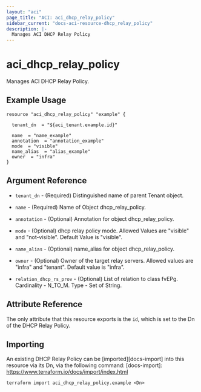 ```yaml
---
layout: "aci"
page_title: "ACI: aci_dhcp_relay_policy"
sidebar_current: "docs-aci-resource-dhcp_relay_policy"
description: |-
  Manages ACI DHCP Relay Policy
---
```


# aci_dhcp_relay_policy

Manages ACI DHCP Relay Policy.

## Example Usage

```hcl
resource "aci_dhcp_relay_policy" "example" {

  tenant_dn  = "${aci_tenant.example.id}"

  name  = "name_example"
  annotation  = "annotation_example"
  mode  = "visible"
  name_alias  = "alias_example"
  owner  = "infra"
}
```

## Argument Reference

- `tenant_dn` - (Required) Distinguished name of parent Tenant object.
- `name` - (Required) Name of Object dhcp_relay_policy.
- `annotation` - (Optional) Annotation for object dhcp_relay_policy.
- `mode` - (Optional) dhcp relay policy mode. Allowed Values are "visible" and "not-visible". Default Value is "visible".
- `name_alias` - (Optional) name_alias for object dhcp_relay_policy.
- `owner` - (Optional) Owner of the target relay servers. Allowed values are "infra" and "tenant". Default value is "infra".

- `relation_dhcp_rs_prov` - (Optional) List of relation to class fvEPg. Cardinality - N_TO_M. Type - Set of String.

## Attribute Reference

The only attribute that this resource exports is the `id`, which is set to the
Dn of the DHCP Relay Policy.

## Importing

An existing DHCP Relay Policy can be [imported][docs-import] into this resource via its Dn, via the following command:
[docs-import]: https://www.terraform.io/docs/import/index.html

```
terraform import aci_dhcp_relay_policy.example <Dn>
```
